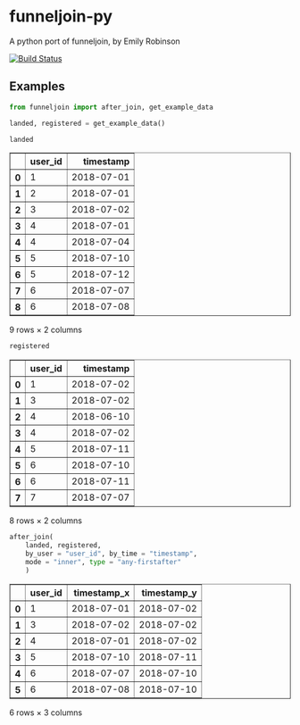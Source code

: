 # funneljoin-py
A python port of funneljoin, by Emily Robinson

[![Build Status](https://travis-ci.com/machow/funneljoin-py.svg?branch=master)](https://travis-ci.com/machow/funneljoin-py)

## Examples


```python
from funneljoin import after_join, get_example_data

landed, registered = get_example_data()
```


```python
landed
```




<table border="1" class="dataframe">
  <thead>
    <tr style="text-align: right;">
      <th></th>
      <th>user_id</th>
      <th>timestamp</th>
    </tr>
  </thead>
  <tbody>
    <tr>
      <th>0</th>
      <td>1</td>
      <td>2018-07-01</td>
    </tr>
    <tr>
      <th>1</th>
      <td>2</td>
      <td>2018-07-01</td>
    </tr>
    <tr>
      <th>2</th>
      <td>3</td>
      <td>2018-07-02</td>
    </tr>
    <tr>
      <th>3</th>
      <td>4</td>
      <td>2018-07-01</td>
    </tr>
    <tr>
      <th>4</th>
      <td>4</td>
      <td>2018-07-04</td>
    </tr>
    <tr>
      <th>5</th>
      <td>5</td>
      <td>2018-07-10</td>
    </tr>
    <tr>
      <th>6</th>
      <td>5</td>
      <td>2018-07-12</td>
    </tr>
    <tr>
      <th>7</th>
      <td>6</td>
      <td>2018-07-07</td>
    </tr>
    <tr>
      <th>8</th>
      <td>6</td>
      <td>2018-07-08</td>
    </tr>
  </tbody>
</table>
<p>9 rows × 2 columns</p>




```python
registered
```




<table border="1" class="dataframe">
  <thead>
    <tr style="text-align: right;">
      <th></th>
      <th>user_id</th>
      <th>timestamp</th>
    </tr>
  </thead>
  <tbody>
    <tr>
      <th>0</th>
      <td>1</td>
      <td>2018-07-02</td>
    </tr>
    <tr>
      <th>1</th>
      <td>3</td>
      <td>2018-07-02</td>
    </tr>
    <tr>
      <th>2</th>
      <td>4</td>
      <td>2018-06-10</td>
    </tr>
    <tr>
      <th>3</th>
      <td>4</td>
      <td>2018-07-02</td>
    </tr>
    <tr>
      <th>4</th>
      <td>5</td>
      <td>2018-07-11</td>
    </tr>
    <tr>
      <th>5</th>
      <td>6</td>
      <td>2018-07-10</td>
    </tr>
    <tr>
      <th>6</th>
      <td>6</td>
      <td>2018-07-11</td>
    </tr>
    <tr>
      <th>7</th>
      <td>7</td>
      <td>2018-07-07</td>
    </tr>
  </tbody>
</table>
<p>8 rows × 2 columns</p>




```python
after_join(
    landed, registered,
    by_user = "user_id", by_time = "timestamp",
    mode = "inner", type = "any-firstafter"
    )
```




<table border="1" class="dataframe">
  <thead>
    <tr style="text-align: right;">
      <th></th>
      <th>user_id</th>
      <th>timestamp_x</th>
      <th>timestamp_y</th>
    </tr>
  </thead>
  <tbody>
    <tr>
      <th>0</th>
      <td>1</td>
      <td>2018-07-01</td>
      <td>2018-07-02</td>
    </tr>
    <tr>
      <th>1</th>
      <td>3</td>
      <td>2018-07-02</td>
      <td>2018-07-02</td>
    </tr>
    <tr>
      <th>2</th>
      <td>4</td>
      <td>2018-07-01</td>
      <td>2018-07-02</td>
    </tr>
    <tr>
      <th>3</th>
      <td>5</td>
      <td>2018-07-10</td>
      <td>2018-07-11</td>
    </tr>
    <tr>
      <th>4</th>
      <td>6</td>
      <td>2018-07-07</td>
      <td>2018-07-10</td>
    </tr>
    <tr>
      <th>5</th>
      <td>6</td>
      <td>2018-07-08</td>
      <td>2018-07-10</td>
    </tr>
  </tbody>
</table>
<p>6 rows × 3 columns</p>


